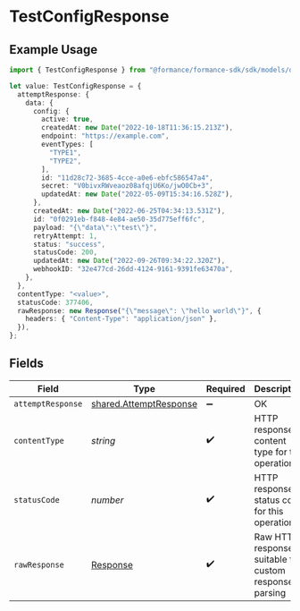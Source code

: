 # TestConfigResponse

## Example Usage

```typescript
import { TestConfigResponse } from "@formance/formance-sdk/sdk/models/operations";

let value: TestConfigResponse = {
  attemptResponse: {
    data: {
      config: {
        active: true,
        createdAt: new Date("2022-10-18T11:36:15.213Z"),
        endpoint: "https://example.com",
        eventTypes: [
          "TYPE1",
          "TYPE2",
        ],
        id: "11d28c72-3685-4cce-a0e6-ebfc586547a4",
        secret: "V0bivxRWveaoz08afqjU6Ko/jwO0Cb+3",
        updatedAt: new Date("2022-05-09T15:34:16.528Z"),
      },
      createdAt: new Date("2022-06-25T04:34:13.531Z"),
      id: "0f0291eb-f848-4e84-ae50-35d775eff6fc",
      payload: "{\"data\":\"test\"}",
      retryAttempt: 1,
      status: "success",
      statusCode: 200,
      updatedAt: new Date("2022-09-26T09:34:22.320Z"),
      webhookID: "32e477cd-26dd-4124-9161-9391fe63470a",
    },
  },
  contentType: "<value>",
  statusCode: 377406,
  rawResponse: new Response("{\"message\": \"hello world\"}", {
    headers: { "Content-Type": "application/json" },
  }),
};
```

## Fields

| Field                                                                   | Type                                                                    | Required                                                                | Description                                                             |
| ----------------------------------------------------------------------- | ----------------------------------------------------------------------- | ----------------------------------------------------------------------- | ----------------------------------------------------------------------- |
| `attemptResponse`                                                       | [shared.AttemptResponse](../../../sdk/models/shared/attemptresponse.md) | :heavy_minus_sign:                                                      | OK                                                                      |
| `contentType`                                                           | *string*                                                                | :heavy_check_mark:                                                      | HTTP response content type for this operation                           |
| `statusCode`                                                            | *number*                                                                | :heavy_check_mark:                                                      | HTTP response status code for this operation                            |
| `rawResponse`                                                           | [Response](https://developer.mozilla.org/en-US/docs/Web/API/Response)   | :heavy_check_mark:                                                      | Raw HTTP response; suitable for custom response parsing                 |